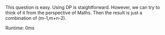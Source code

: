 This question is easy. Using DP is staightforward. However, we can try to think of it from the perspective of Maths. Then the result is just a combination of (m-1,m+n-2).

Runtime: 0ms
